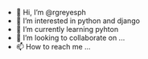 - 👋 Hi, I’m @rgreyesph
- 👀 I’m interested in python and django
- 🌱 I’m currently learning pyhton
- 💞️ I’m looking to collaborate on ...
- 📫 How to reach me ...

<!---
rgreyesph/rgreyesph is a ✨ special ✨ repository because its `README.md` (this file) appears on your GitHub profile.
You can click the Preview link to take a look at your changes.
--->
